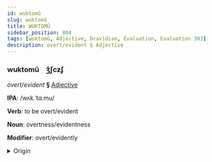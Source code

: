 ```yaml
---
id: wuktomû
slug: wuktomû
title: WUKTOMÛ
sidebar_position: 804
tags: [wuktomû, Adjective, Dravidian, Evaluation, Evaluation 303]
description: overt/evident § Adjective
---
```


### wuktomû&emsp;<span kind="abugida">ʒ̑ʃcƶʄ</span>

*overt/evident* **§** [Adjective](../../tags/Adjective)

**IPA**: /wʌk.ˈtɑ.mu/

**Verb**: to be overt/evident

**Noun**: overtness/evidentness

**Modifier**: overt/evidently

<details>
    <summary>Origin</summary>
    Telugu వ్యక్తము vyaktamu /ʋjəkt̪amu/<br/>
    <em>Dravidian Language Family</em>
</details>